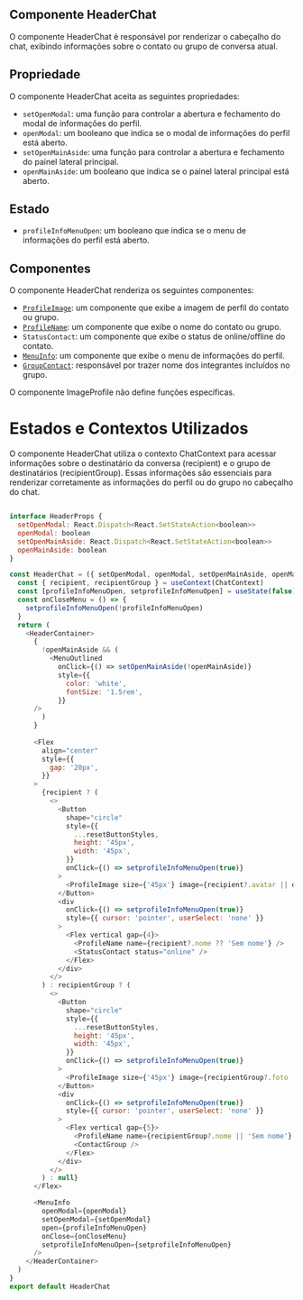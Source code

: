 ## **Componente HeaderChat**
O componente HeaderChat é responsável por renderizar o cabeçalho do chat, exibindo informações sobre o contato ou grupo de conversa atual.
## **Propriedade**
O componente HeaderChat aceita as seguintes propriedades:

- `setOpenModal`: uma função para controlar a abertura e fechamento do modal de informações do perfil.
- `openModal`:  um booleano que indica se o modal de informações do perfil está aberto.
- `setOpenMainAside`: uma função para controlar a abertura e fechamento do painel lateral principal.
- `openMainAside`: um booleano que indica se o painel lateral principal está aberto.
## **Estado**
- `profileInfoMenuOpen`:  um booleano que indica se o menu de informações do perfil está aberto.

## **Componentes**
O componente HeaderChat renderiza os seguintes componentes:

- [`ProfileImage`](./Components/ImageProfile/imageProfile.md): um componente que exibe a imagem de perfil do contato ou grupo.
- [`ProfileName`](./Components/ProfileContact/ProfileContact.md): um componente que exibe o nome do contato ou grupo.
- `StatusContact`:  um componente que exibe o status de online/offline do contato.
- [`MenuInfo`](../MenuInfo/MenuInfo.md): um componente que exibe o menu de informações do perfil.
- [`GroupContact`](../Header/Components/GroupsContacts/GroupsContact.md): responsável por trazer nome dos integrantes incluídos no grupo.

O componente ImageProfile não define funções específicas.
# **Estados e Contextos Utilizados**
O componente HeaderChat utiliza o contexto ChatContext para acessar informações sobre o destinatário da conversa (recipient) e o grupo de destinatários (recipientGroup). Essas informações são essenciais para renderizar corretamente as informações do perfil ou do grupo no cabeçalho do chat.
```javascript

interface HeaderProps {
  setOpenModal: React.Dispatch<React.SetStateAction<boolean>>
  openModal: boolean
  setOpenMainAside: React.Dispatch<React.SetStateAction<boolean>>
  openMainAside: boolean
}

const HeaderChat = ({ setOpenModal, openModal, setOpenMainAside, openMainAside }: HeaderProps) => {
  const { recipient, recipientGroup } = useContext(ChatContext)
  const [profileInfoMenuOpen, setprofileInfoMenuOpen] = useState(false)
  const onCloseMenu = () => {
    setprofileInfoMenuOpen(!profileInfoMenuOpen)
  }
  return (
    <HeaderContainer>
      {
        !openMainAside && (
          <MenuOutlined 
            onClick={() => setOpenMainAside(!openMainAside)}
            style={{  
              color: 'white',
              fontSize: '1.5rem',
            }}
      />
        )
      }
      
      <Flex
        align="center"
        style={{
          gap: '20px',
        }}
      >
        {recipient ? (
          <>
            <Button
              shape="circle"
              style={{
                ...resetButtonStyles,
                height: '45px',
                width: '45px',
              }}
              onClick={() => setprofileInfoMenuOpen(true)}
            >
              <ProfileImage size={'45px'} image={recipient?.avatar || defaultAvatar} />
            </Button>
            <div
              onClick={() => setprofileInfoMenuOpen(true)}
              style={{ cursor: 'pointer', userSelect: 'none' }}
            >
              <Flex vertical gap={4}>
                <ProfileName name={recipient?.nome ?? 'Sem nome'} />
                <StatusContact status="online" />
              </Flex>
            </div>
          </>
        ) : recipientGroup ? (
          <>
            <Button
              shape="circle"
              style={{
                ...resetButtonStyles,
                height: '45px',
                width: '45px',
              }}
              onClick={() => setprofileInfoMenuOpen(true)}
            >
              <ProfileImage size={'45px'} image={recipientGroup?.foto || defaultAvatar} />
            </Button>
            <div
              onClick={() => setprofileInfoMenuOpen(true)}
              style={{ cursor: 'pointer', userSelect: 'none' }}
            >
              <Flex vertical gap={5}>
                <ProfileName name={recipientGroup?.nome || 'Sem nome'} />
                <ContactGroup />
              </Flex>
            </div>
          </>
        ) : null}
      </Flex>

      <MenuInfo
        openModal={openModal}
        setOpenModal={setOpenModal}
        open={profileInfoMenuOpen}
        onClose={onCloseMenu}
        setprofileInfoMenuOpen={setprofileInfoMenuOpen}
      />
    </HeaderContainer>
  )
}
export default HeaderChat


```